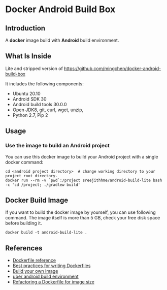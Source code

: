 # Docker Android Build Box

## Introduction

A **docker** image build with **Android** build environment.


## What Is Inside

Lite and stripped version of https://github.com/mingchen/docker-android-build-box

It includes the following components:

* Ubuntu 20.10
* Android SDK 30
* Android build tools 30.0.0
* Open JDK8, git, curl, wget, unzip, 
* Python 2.7, Pip 2


## Usage

### Use the image to build an Android project

You can use this docker image to build your Android project with a single docker command:

    cd <android project directory>  # change working directory to your project root directory.
    docker run --rm -v `pwd`:/project sreejithhme/android-build-lite bash -c 'cd /project; ./gradlew build'


## Docker Build Image

If you want to build the docker image by yourself, you can use following command.
The image itself is more than 5 GB, check your free disk space before building it.

    docker build -t android-build-lite .


## References

* [Dockerfile reference](https://docs.docker.com/engine/reference/builder/)
* [Best practices for writing Dockerfiles](https://docs.docker.com/engine/userguide/eng-image/dockerfile_best-practices/)
* [Build your own image](https://docs.docker.com/engine/getstarted/step_four/)
* [uber android build environment](https://hub.docker.com/r/uber/android-build-environment/)
* [Refactoring a Dockerfile for image size](https://blog.replicated.com/2016/02/05/refactoring-a-dockerfile-for-image-size/)
